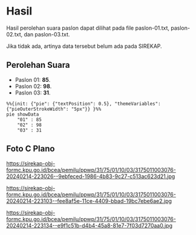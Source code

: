# Hasil

Hasil perolehan suara paslon dapat dilihat pada file paslon-01.txt, paslon-02.txt, dan paslon-03.txt.

Jika tidak ada, artinya data tersebut belum ada pada SIREKAP.

## Perolehan Suara

 * Paslon 01: **85**.
 * Paslon 02: **98**.
 * Paslon 03: **31**.

```mermaid
%%{init: {"pie": {"textPosition": 0.5}, "themeVariables": {"pieOuterStrokeWidth": "5px"}} }%%
pie showData
    "01" : 85
    "02" : 98
    "03" : 31
```
## Foto C Plano

https://sirekap-obj-formc.kpu.go.id/bcea/pemilu/ppwp/31/75/01/10/03/3175011003076-20240214-223026--9ebfeced-1986-4b83-9c27-c513ac623d21.jpg

https://sirekap-obj-formc.kpu.go.id/bcea/pemilu/ppwp/31/75/01/10/03/3175011003076-20240214-223103--fee8af5e-11ce-4409-bbad-19bc7ebe6ae2.jpg

https://sirekap-obj-formc.kpu.go.id/bcea/pemilu/ppwp/31/75/01/10/03/3175011003076-20240214-223134--e9f1c51b-d4b4-45a8-81e7-7f03d7270aa0.jpg
